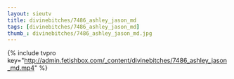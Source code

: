 ```yaml
--- 
layout: sieutv
title: divinebitches/7486_ashley_jason_md
tags: [divinebitches/7486_ashley_jason_md]
thumb_: divinebitches/7486_ashley_jason_md.jpg
---
```

{% include tvpro key="http://admin.fetishbox.com/_content/divinebitches/7486_ashley_jason_md.mp4" %} 
